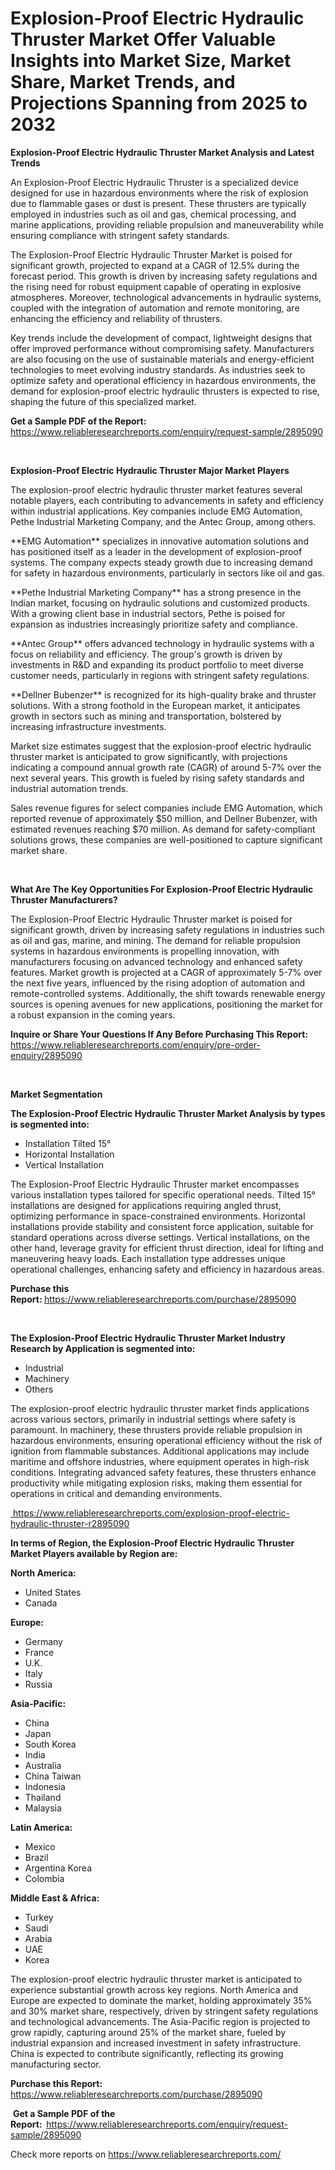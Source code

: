 <p><h1>Explosion-Proof Electric Hydraulic Thruster Market Offer Valuable Insights into Market Size, Market Share, Market Trends, and Projections Spanning from 2025 to 2032</h1></p><p><strong>Explosion-Proof Electric Hydraulic Thruster Market Analysis and Latest Trends</strong></p>
<p><p>An Explosion-Proof Electric Hydraulic Thruster is a specialized device designed for use in hazardous environments where the risk of explosion due to flammable gases or dust is present. These thrusters are typically employed in industries such as oil and gas, chemical processing, and marine applications, providing reliable propulsion and maneuverability while ensuring compliance with stringent safety standards.</p><p>The Explosion-Proof Electric Hydraulic Thruster Market is poised for significant growth, projected to expand at a CAGR of 12.5% during the forecast period. This growth is driven by increasing safety regulations and the rising need for robust equipment capable of operating in explosive atmospheres. Moreover, technological advancements in hydraulic systems, coupled with the integration of automation and remote monitoring, are enhancing the efficiency and reliability of thrusters.</p><p>Key trends include the development of compact, lightweight designs that offer improved performance without compromising safety. Manufacturers are also focusing on the use of sustainable materials and energy-efficient technologies to meet evolving industry standards. As industries seek to optimize safety and operational efficiency in hazardous environments, the demand for explosion-proof electric hydraulic thrusters is expected to rise, shaping the future of this specialized market.</p></p>
<p><strong>Get a Sample PDF of the Report:&nbsp;</strong> <a href="https://www.reliableresearchreports.com/enquiry/request-sample/2895090?utm_campaign=3369&utm_medium=2&utm_source=Github&utm_content=ia&utm_term=15032025&utm_id=explosion-proof-electric-hydraulic-thruster">https://www.reliableresearchreports.com/enquiry/request-sample/2895090</a></p>
<p>&nbsp;</p>
<p><strong>Explosion-Proof Electric Hydraulic Thruster Major Market Players</strong></p>
<p><p>The explosion-proof electric hydraulic thruster market features several notable players, each contributing to advancements in safety and efficiency within industrial applications. Key companies include EMG Automation, Pethe Industrial Marketing Company, and the Antec Group, among others.</p><p>**EMG Automation** specializes in innovative automation solutions and has positioned itself as a leader in the development of explosion-proof systems. The company expects steady growth due to increasing demand for safety in hazardous environments, particularly in sectors like oil and gas.</p><p>**Pethe Industrial Marketing Company** has a strong presence in the Indian market, focusing on hydraulic solutions and customized products. With a growing client base in industrial sectors, Pethe is poised for expansion as industries increasingly prioritize safety and compliance.</p><p>**Antec Group** offers advanced technology in hydraulic systems with a focus on reliability and efficiency. The group's growth is driven by investments in R&D and expanding its product portfolio to meet diverse customer needs, particularly in regions with stringent safety regulations.</p><p>**Dellner Bubenzer** is recognized for its high-quality brake and thruster solutions. With a strong foothold in the European market, it anticipates growth in sectors such as mining and transportation, bolstered by increasing infrastructure investments.</p><p>Market size estimates suggest that the explosion-proof electric hydraulic thruster market is anticipated to grow significantly, with projections indicating a compound annual growth rate (CAGR) of around 5-7% over the next several years. This growth is fueled by rising safety standards and industrial automation trends.</p><p>Sales revenue figures for select companies include EMG Automation, which reported revenue of approximately $50 million, and Dellner Bubenzer, with estimated revenues reaching $70 million. As demand for safety-compliant solutions grows, these companies are well-positioned to capture significant market share.</p></p>
<p>&nbsp;</p>
<p><strong>What Are The Key Opportunities For Explosion-Proof Electric Hydraulic Thruster Manufacturers?</strong></p>
<p><p>The Explosion-Proof Electric Hydraulic Thruster market is poised for significant growth, driven by increasing safety regulations in industries such as oil and gas, marine, and mining. The demand for reliable propulsion systems in hazardous environments is propelling innovation, with manufacturers focusing on advanced technology and enhanced safety features. Market growth is projected at a CAGR of approximately 5-7% over the next five years, influenced by the rising adoption of automation and remote-controlled systems. Additionally, the shift towards renewable energy sources is opening avenues for new applications, positioning the market for a robust expansion in the coming years.</p></p>
<p><strong>Inquire or Share Your Questions If Any Before Purchasing This Report:</strong> <a href="https://www.reliableresearchreports.com/enquiry/pre-order-enquiry/2895090?utm_campaign=3369&utm_medium=2&utm_source=Github&utm_content=ia&utm_term=15032025&utm_id=explosion-proof-electric-hydraulic-thruster">https://www.reliableresearchreports.com/enquiry/pre-order-enquiry/2895090</a></p>
<p>&nbsp;</p>
<p><strong>Market Segmentation</strong></p>
<p><strong>The Explosion-Proof Electric Hydraulic Thruster Market Analysis by types is segmented into:</strong></p>
<p><ul><li>Installation Tilted 15°</li><li>Horizontal Installation</li><li>Vertical Installation</li></ul></p>
<p><p>The Explosion-Proof Electric Hydraulic Thruster market encompasses various installation types tailored for specific operational needs. Tilted 15° installations are designed for applications requiring angled thrust, optimizing performance in space-constrained environments. Horizontal installations provide stability and consistent force application, suitable for standard operations across diverse settings. Vertical installations, on the other hand, leverage gravity for efficient thrust direction, ideal for lifting and maneuvering heavy loads. Each installation type addresses unique operational challenges, enhancing safety and efficiency in hazardous areas.</p></p>
<p><strong>Purchase this Report:&nbsp;</strong><a href="https://www.reliableresearchreports.com/purchase/2895090?utm_campaign=3369&utm_medium=2&utm_source=Github&utm_content=ia&utm_term=15032025&utm_id=explosion-proof-electric-hydraulic-thruster">https://www.reliableresearchreports.com/purchase/2895090</a></p>
<p>&nbsp;</p>
<p><strong>The Explosion-Proof Electric Hydraulic Thruster Market Industry Research by Application is segmented into:</strong></p>
<p><ul><li>Industrial</li><li>Machinery</li><li>Others</li></ul></p>
<p><p>The explosion-proof electric hydraulic thruster market finds applications across various sectors, primarily in industrial settings where safety is paramount. In machinery, these thrusters provide reliable propulsion in hazardous environments, ensuring operational efficiency without the risk of ignition from flammable substances. Additional applications may include maritime and offshore industries, where equipment operates in high-risk conditions. Integrating advanced safety features, these thrusters enhance productivity while mitigating explosion risks, making them essential for operations in critical and demanding environments.</p></p>
<p><a href="https://www.reliableresearchreports.com/explosion-proof-electric-hydraulic-thruster-r2895090?utm_campaign=3369&utm_medium=2&utm_source=Github&utm_content=ia&utm_term=15032025&utm_id=explosion-proof-electric-hydraulic-thruster">&nbsp;https://www.reliableresearchreports.com/explosion-proof-electric-hydraulic-thruster-r2895090</a></p>
<p><strong>In terms of Region, the Explosion-Proof Electric Hydraulic Thruster Market Players available by Region are:</strong></p>
<p>
    <p> <strong> North America: </strong>
        <ul>
            <li>United States</li>
            <li>Canada</li>
        </ul>
        </p> 
    <p> <strong> Europe: </strong>
        <ul>
            <li>Germany</li>
            <li>France</li>
            <li>U.K.</li>
            <li>Italy</li>
            <li>Russia</li>
        </ul>
        </p> 
    <p> <strong> Asia-Pacific: </strong>
        <ul>
            <li>China</li>
            <li>Japan</li>
            <li>South Korea</li>
            <li>India</li>
            <li>Australia</li>
            <li>China Taiwan</li>
            <li>Indonesia</li>
            <li>Thailand</li>
            <li>Malaysia</li>
        </ul>
        </p> 
    <p> <strong> Latin America: </strong>
        <ul>
            <li>Mexico</li>
            <li>Brazil</li>
            <li>Argentina Korea</li>
            <li>Colombia</li>
        </ul>
        </p> 
    <p> <strong> Middle East & Africa: </strong>
        <ul>
            <li>Turkey</li>
            <li>Saudi</li>
            <li>Arabia</li>
            <li>UAE</li>
            <li>Korea</li>
        </ul>
    </p>
    </p>
<p><p>The explosion-proof electric hydraulic thruster market is anticipated to experience substantial growth across key regions. North America and Europe are expected to dominate the market, holding approximately 35% and 30% market share, respectively, driven by stringent safety regulations and technological advancements. The Asia-Pacific region is projected to grow rapidly, capturing around 25% of the market share, fueled by industrial expansion and increased investment in safety infrastructure. China is expected to contribute significantly, reflecting its growing manufacturing sector.</p></p>
<p><strong>Purchase this Report: </strong><a href="https://www.reliableresearchreports.com/purchase/2895090?utm_campaign=3369&utm_medium=2&utm_source=Github&utm_content=ia&utm_term=15032025&utm_id=explosion-proof-electric-hydraulic-thruster">https://www.reliableresearchreports.com/purchase/2895090</a></p>
<p>&nbsp;<strong>Get a Sample PDF of the Report:&nbsp;&nbsp;</strong><a href="https://www.reliableresearchreports.com/enquiry/request-sample/2895090?utm_campaign=3369&utm_medium=2&utm_source=Github&utm_content=ia&utm_term=15032025&utm_id=explosion-proof-electric-hydraulic-thruster">https://www.reliableresearchreports.com/enquiry/request-sample/2895090</a></p>
<p><strong></strong></p>
<p>Check more reports on <a href="https://www.reliableresearchreports.com/?utm_campaign=3369&utm_medium=2&utm_source=Github&utm_content=ia&utm_term=15032025&utm_id=explosion-proof-electric-hydraulic-thruster">https://www.reliableresearchreports.com/</a></p>